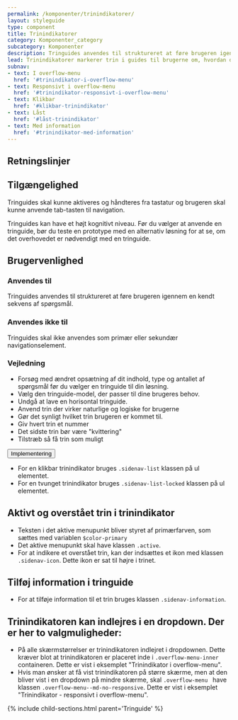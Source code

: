 ```yaml
---
permalink: /komponenter/trinindikatorer/
layout: styleguide
type: component
title: Trinindikatorer
category: Komponenter_category
subcategory: Komponenter
description: Tringuides anvendes til struktureret at føre brugeren igennem en kendt sekvens af spørgsmål.
lead: Trinindikatorer markerer trin i guides til brugerne om, hvordan de fx skal tilgå en løsning eller som fører dem igennem en kendt sekvens af spørgsmål.
subnav:
- text: I overflow-menu
  href: '#trinindikator-i-overflow-menu'
- text: Responsivt i overflow-menu
  href: '#trinindikator-responsivt-i-overflow-menu'
- text: Klikbar
  href: '#klikbar-trinindikator'
- text: Låst
  href: '#låst-trinindikator'
- text: Med information
  href: '#trinindikator-med-information'
---
```

<h2 class="h3">Retningslinjer</h2>
<section>
    <h2 class="h4">Tilgængelighed</h2>
    <p>Tringuides skal kunne aktiveres og håndteres fra tastatur og brugeren skal kunne anvende tab-tasten til navigation.</p>
    <p>Tringuides kan have et højt kognitivt niveau. Før du vælger at anvende en tringuide, bør du teste en prototype med en alternativ løsning for at se, om det overhovedet er nødvendigt med en tringuide. </p>    
</section>
<section>
    <h2 class="h4">Brugervenlighed</h2>
    <h3 class="h5">Anvendes til</h3>
    <p>Tringuides anvendes til struktureret at føre brugeren igennem en kendt sekvens af spørgsmål.</p>
    <h3 class="h5">Anvendes ikke til</h3>
    <p>Tringuides skal ikke anvendes som primær eller sekundær navigationselement.</p>
    <h3 class="h5">Vejledning</h3>                
    <ul>
        <li>Forsøg med ændret opsætning af dit indhold, type og antallet af spørgsmål før du vælger en tringuide til din løsning.</li>
        <li>Vælg den tringuide-model, der passer til dine brugeres behov.</li>
        <li>Undgå at lave en horisontal tringuide.</li>
        <li>Anvend trin der virker naturlige og logiske for brugerne</li>
        <li>Gør det synligt hvilket trin brugeren er kommet til.</li>
        <li>Giv hvert trin et nummer</li>
        <li>Det sidste trin bør være "kvittering"</li>
        <li>Tilstræb så få trin som muligt</li>
    </ul>
</section>

<div class="accordion accordion-bordered mt-7">
  <button class="button-unstyled accordion-button" aria-expanded="false" aria-controls="trin-code-documentation">
    Implementering
  </button>
  <div id="trin-code-documentation" class="accordion-content">
    <section>
        <ul class="content-list">
          <li>For en klikbar trinindikator bruges <code>.sidenav-list</code> klassen på ul elementet.</li>
          <li>For en tvunget trinindikator bruges <code>.sidenav-list-locked</code> klassen på ul elementet.</li>
        </ul>
        <h2 class="h5">Aktivt og overstået trin i trinindikator</h2>
        <ul class="content-list">
          <li>Teksten i det aktive menupunkt bliver styret af primærfarven, som sættes med variablen <code>$color-primary</code></li>
          <li>Det aktive menupunkt skal have klassen <code>.active</code>.</li>
          <li>For at indikere et overstået trin, kan der indsættes et ikon med klassen <code>.sidenav-icon</code>. Dette ikon er sat til højre i trinet.</li>
        </ul>
        <h2 class="h5">Tilføj information i tringuide</h2>
        <ul class="content-list">
          <li>For at tilføje information til et trin bruges klassen <code>.sidenav-information</code>.</li>
        </ul>
        <h2 class="h5">Trinindikatoren kan indlejres i en dropdown. Der er her to valgmuligheder:</h2>
        <ul>
          <li>På alle skærmstørrelser er trinindikatoren indlejret i dropdownen. Dette kræver blot at trinindikatoren er placeret inde i <code>.overflow-menu-inner</code> containeren. Dette er vist i eksemplet "Trinindikator i overflow-menu".</li>
          <li>Hvis man ønsker at få vist trinindikatoren på større skærme, men at den bliver vist i en dropdown på mindre skærme, skal <code>.overflow-menu </code> have klassen <code>.overflow-menu--md-no-responsive</code>. Dette er vist i eksemplet "Trinindikator - responsivt i overflow-menu".</li>
        </ul>
    </section>
  </div>
</div>

{% include child-sections.html parent='Tringuide' %}
